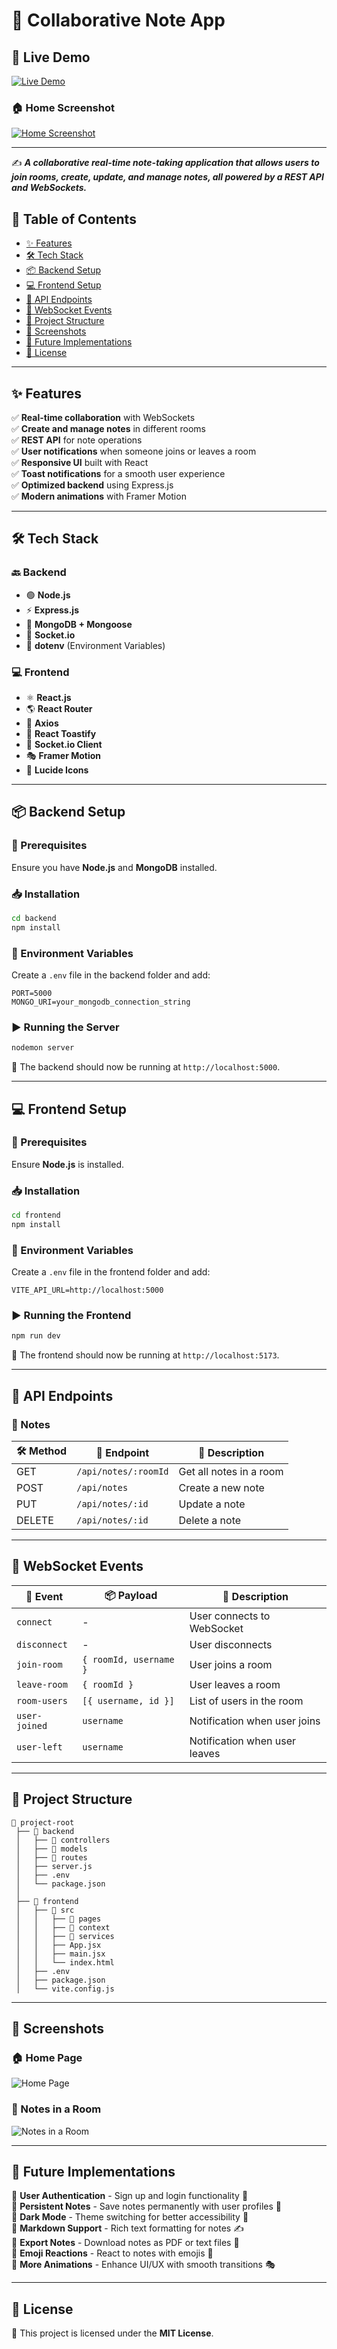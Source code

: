 # 🎉 **Collaborative Note App**

## 🚀 Live Demo
[![Live Demo](https://img.shields.io/badge/Live-Demo-brightgreen)](https://collaborative-note-app-xi.vercel.app/)

### 🏠 Home Screenshot  
[![Home Screenshot](/frontend/src/assets/Home.png)](https://collaborative-note-app-xi.vercel.app/)

---

✍️ **_A collaborative real-time note-taking application that allows users to join rooms, create, update, and manage notes, all powered by a REST API and WebSockets._**

## 📌 Table of Contents
- [✨ Features](#features)
- [🛠 Tech Stack](#tech-stack)
- [📦 Backend Setup](#backend-setup)
- [💻 Frontend Setup](#frontend-setup)
- [🔗 API Endpoints](#api-endpoints)
- [📡 WebSocket Events](#websocket-events)
- [📁 Project Structure](#project-structure)
- [📸 Screenshots](#screenshots)
- [🔮 Future Implementations](#future-implementations)
- [📜 License](#license)

---

## ✨ Features
✅ **Real-time collaboration** with WebSockets  
✅ **Create and manage notes** in different rooms  
✅ **REST API** for note operations  
✅ **User notifications** when someone joins or leaves a room  
✅ **Responsive UI** built with React  
✅ **Toast notifications** for a smooth user experience  
✅ **Optimized backend** using Express.js  
✅ **Modern animations** with Framer Motion  

---

## 🛠 Tech Stack
### 🔙 Backend
- 🟢 **Node.js**
- ⚡ **Express.js**
- 🍃 **MongoDB + Mongoose**
- 🔄 **Socket.io**
- 🔐 **dotenv** (Environment Variables)

### 💻 Frontend
- ⚛️ **React.js**
- 🌎 **React Router**
- 🔗 **Axios**
- 🔔 **React Toastify**
- 📡 **Socket.io Client**
- 🎭 **Framer Motion**
- 🎨 **Lucide Icons**

---

## 📦 Backend Setup

### 🔧 Prerequisites
Ensure you have **Node.js** and **MongoDB** installed.

### 📥 Installation
```bash
cd backend
npm install
```

### 📝 Environment Variables
Create a `.env` file in the backend folder and add:
```env
PORT=5000
MONGO_URI=your_mongodb_connection_string
```

### ▶️ Running the Server
```bash
nodemon server
```
📍 The backend should now be running at `http://localhost:5000`.

---

## 💻 Frontend Setup

### 🔧 Prerequisites
Ensure **Node.js** is installed.

### 📥 Installation
```bash
cd frontend
npm install
```

### 📝 Environment Variables
Create a `.env` file in the frontend folder and add:
```env
VITE_API_URL=http://localhost:5000
```

### ▶️ Running the Frontend
```bash
npm run dev
```
📍 The frontend should now be running at `http://localhost:5173`.

---

## 🔗 API Endpoints
### 📝 Notes
| 🛠 Method | 🔗 Endpoint           | 📌 Description              |
|----------|----------------------|----------------------------|
| GET      | `/api/notes/:roomId` | Get all notes in a room    |
| POST     | `/api/notes`         | Create a new note         |
| PUT      | `/api/notes/:id`     | Update a note            |
| DELETE   | `/api/notes/:id`     | Delete a note            |

---

## 📡 WebSocket Events
| 🔄 Event        | 📦 Payload              | 📌 Description                 |
|---------------|------------------------|-------------------------------|
| `connect`    | -                        | User connects to WebSocket    |
| `disconnect` | -                        | User disconnects              |
| `join-room`  | `{ roomId, username }`  | User joins a room             |
| `leave-room` | `{ roomId }`            | User leaves a room            |
| `room-users` | `[{ username, id }]`    | List of users in the room     |
| `user-joined` | `username`             | Notification when user joins  |
| `user-left`  | `username`              | Notification when user leaves |

---

## 📁 Project Structure
```
📂 project-root
 ├── 📂 backend
 │   ├── 📂 controllers
 │   ├── 📂 models
 │   ├── 📂 routes
 │   ├── server.js
 │   ├── .env
 │   └── package.json
 │
 ├── 📂 frontend
 │   ├── 📂 src
 │   │   ├── 📂 pages
 │   │   ├── 📂 context
 │   │   ├── 📂 services
 │   │   ├── App.jsx
 │   │   ├── main.jsx
 │   │   └── index.html
 │   ├── .env
 │   ├── package.json
 │   └── vite.config.js
```

---

## 📸 Screenshots

### 🏠 Home Page
![Home Page](/frontend/src/assets/Home.png)

### 📝 Notes in a Room
![Notes in a Room](/frontend/src/assets/Room.png)

---

## 🔮 Future Implementations
🔹 **User Authentication** - Sign up and login functionality 🔑  
🔹 **Persistent Notes** - Save notes permanently with user profiles 📂  
🔹 **Dark Mode** - Theme switching for better accessibility 🌙  
🔹 **Markdown Support** - Rich text formatting for notes ✍️  
🔹 **Export Notes** - Download notes as PDF or text files 📄  
🔹 **Emoji Reactions** - React to notes with emojis 🎉  
🔹 **More Animations** - Enhance UI/UX with smooth transitions 🎭  

---

## 📜 License
📄 This project is licensed under the **MIT License**.

